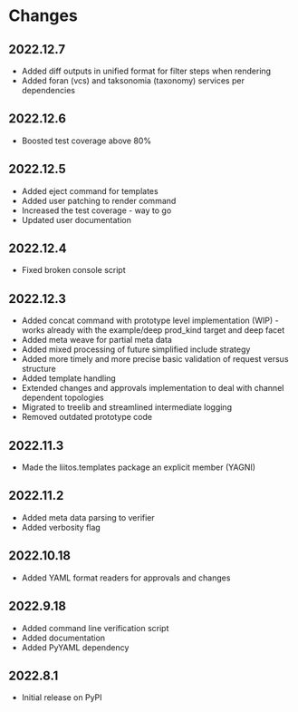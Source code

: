 # Changes

## 2022.12.7

* Added diff outputs in unified format for filter steps when rendering
* Added foran (vcs) and taksonomia (taxonomy) services per dependencies

## 2022.12.6

* Boosted test coverage above 80%

## 2022.12.5

* Added eject command for templates
* Added user patching to render command
* Increased the test coverage - way to go
* Updated user documentation

## 2022.12.4

* Fixed broken console script

## 2022.12.3

* Added concat command with prototype level implementation (WIP) - works already with the example/deep prod_kind target and deep facet
* Added meta weave for partial meta data
* Added mixed processing of future simplified include strategy
* Added more timely and more precise basic validation of request versus structure
* Added template handling
* Extended changes and approvals implementation to deal with channel dependent topologies
* Migrated to treelib and streamlined intermediate logging
* Removed outdated prototype code

## 2022.11.3

* Made the liitos.templates package an explicit member (YAGNI)

## 2022.11.2

* Added meta data parsing to verifier
* Added verbosity flag

## 2022.10.18

* Added YAML format readers for approvals and changes

## 2022.9.18

* Added command line verification script
* Added documentation
* Added PyYAML dependency

## 2022.8.1

* Initial release on PyPI
